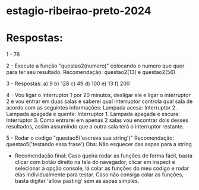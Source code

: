 # estagio-ribeirao-preto-2024

# Respostas:
1 - 78

2 - Execute a função "questao2(numero)" colocando o numero que quer para ter seu resultado.
Recomendação: questao2(13) e questao2(56)

3 - Respostas:
a) 9
b) 128
c) 49
d) 100
e) 13
f) 200

4 - Vou ligar o interruptor 1 por 20 minutos, desligar ele e ligar o interruptor 2 e vou entrar em duas salas e saberei qual interruptor controla qual sala
de acordo com as seguintes informações: 
Lampada acesa: Interruptor 2.
Lampada apagada e quente: Interruptor 1.
Lampada apagada e escura: Interruptor 3.
Como entrarei em apenas 2 salas vou encontrar dois desses resultados, assim assumindo que a outra sala terá o interruptor restante.

5 - Rodar o codigo "questao5('escreva sua string')"
Recomendação: questao5('testando essa frase')
Obs: Não esquecer das aspas para a string

* Recomendação final: Caso queira rodar as funções de forma fácil, basta clicar com botão direito na tela do navegador, clicar em inspect e selecionar a opção console, lá colar as funções do meu codigo e rodar elas individualmente para testar. Caso não consiga colar as funções, basta digitar 'allow pasting' sem as aspas simples.
